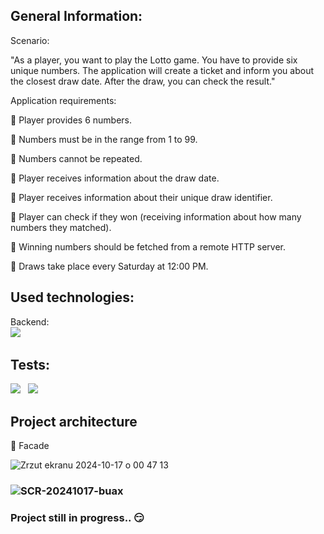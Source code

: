 ## General Information:

Scenario:

"As a player, you want to play the Lotto game. You have to provide six unique numbers. The application will create a ticket and inform you about the closest draw date. After the draw, you can check the result."

Application requirements:

🔹 Player provides 6 numbers.

🔸 Numbers must be in the range from 1 to 99.

🔹 Numbers cannot be repeated.

🔸 Player receives information about the draw date.

🔹 Player receives information about their unique draw identifier.

🔸 Player can check if they won (receiving information about how many numbers they matched).

🔹 Winning numbers should be fetched from a remote HTTP server.

🔸 Draws take place every Saturday at 12:00 PM.


## Used technologies:

Backend: <br>
<img src="https://img.shields.io/badge/17-Java-orange?style=for-the-badge"> &nbsp;
</h2>

## Tests:
<img src="https://img.shields.io/badge/Junit5-25A162?style=for-the-badge&logo=junit5&logoColor=white"> &nbsp;
<img src="https://img.shields.io/badge/Mockito-78A641?style=for-the-badge"> &nbsp;

## Project architecture
🔹 Facade

![Zrzut ekranu 2024-10-17 o 00 47 13](https://github.com/user-attachments/assets/a003ec3e-bf53-431d-8e2b-6aac84c1e1f4)

### ![SCR-20241017-buax](https://github.com/user-attachments/assets/0179c13a-50e8-4c3a-a715-d2f86c6827d5)



### Project still in progress.. 😏

